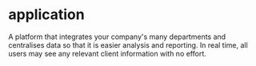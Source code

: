 # application
A platform that integrates your company's many departments and centralises data so that it is easier analysis and reporting. In real time, all users may see any relevant client information with no effort.
